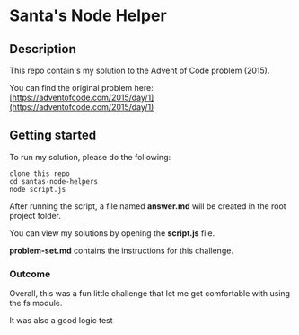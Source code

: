 # Santa's Node Helper

## Description

This repo contain's my solution to the Advent of Code problem (2015).

You can find the original problem here:
[https://adventofcode.com/2015/day/1](https://adventofcode.com/2015/day/1)

## Getting started

To run my solution, please do the following:

```
clone this repo
cd santas-node-helpers
node script.js
```

After running the script, a file named **answer.md** will be created in the root
project folder.

You can view my solutions by opening the **script.js** file.

**problem-set.md** contains the instructions for this challenge.

### Outcome

Overall, this was a fun little challenge that let me get comfortable with using
the fs module.

It was also a good logic test
